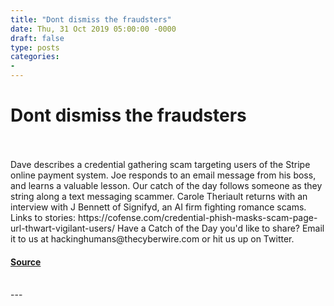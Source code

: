 ```yaml
---
title: "Dont dismiss the fraudsters"
date: Thu, 31 Oct 2019 05:00:00 -0000
draft: false
type: posts
categories: 
- 
---
```

# Dont dismiss the fraudsters

<br/>

<br/>
Dave describes a credential gathering scam targeting users of the Stripe online payment system. Joe responds to an email message from his boss, and learns a valuable lesson. Our catch of the day follows someone as they string along a text messaging scammer. Carole Theriault returns with an interview with J Bennett of Signifyd, an AI firm fighting romance scams. Links to stories: https://cofense.com/credential-phish-masks-scam-page-url-thwart-vigilant-users/ Have a Catch of the Day you'd like to share? Email it to us at hackinghumans@thecyberwire.com or hit us up on Twitter.

#### [Source](https://thecyberwire.com/podcasts/hacking-humans/72/notes)

<br/>
---
